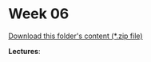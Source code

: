 # Week 06

[Download this folder's content (*.zip file)](https://github.com/braedynl/CSE232/raw/master/.assets/downloads/week06.zip)

**Lectures**: 
